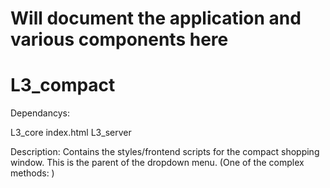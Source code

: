 # Will document the application and various components here




# L3_compact 
Dependancys: 

L3_core
index.html
L3_server

Description: 
Contains the styles/frontend scripts for the compact shopping window. This is the parent of the dropdown menu. (One of the complex methods: )
